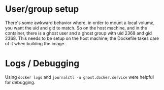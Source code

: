 
User/group setup
====

There's some awkward behavior where, in order to mount a local volume, you want the uid and gid to match.  So on the host machine, and in the container, there is a ghost user and a ghost group with uid 2368 and gid 2368.  This needs to be setup on the host machine; the Dockefile takes care of it when building the image.


Logs / Debugging
====

Using `docker logs` and `journalctl -u ghost.docker.service` were helpful for debugging.


